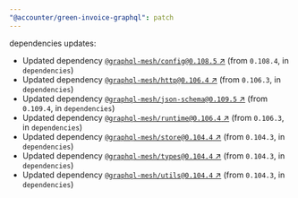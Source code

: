 ```yaml
---
"@accounter/green-invoice-graphql": patch
---
```

dependencies updates:
  - Updated dependency [`@graphql-mesh/config@0.108.5` ↗︎](https://www.npmjs.com/package/@graphql-mesh/config/v/0.108.5) (from `0.108.4`, in `dependencies`)
  - Updated dependency [`@graphql-mesh/http@0.106.4` ↗︎](https://www.npmjs.com/package/@graphql-mesh/http/v/0.106.4) (from `0.106.3`, in `dependencies`)
  - Updated dependency [`@graphql-mesh/json-schema@0.109.5` ↗︎](https://www.npmjs.com/package/@graphql-mesh/json-schema/v/0.109.5) (from `0.109.4`, in `dependencies`)
  - Updated dependency [`@graphql-mesh/runtime@0.106.4` ↗︎](https://www.npmjs.com/package/@graphql-mesh/runtime/v/0.106.4) (from `0.106.3`, in `dependencies`)
  - Updated dependency [`@graphql-mesh/store@0.104.4` ↗︎](https://www.npmjs.com/package/@graphql-mesh/store/v/0.104.4) (from `0.104.3`, in `dependencies`)
  - Updated dependency [`@graphql-mesh/types@0.104.4` ↗︎](https://www.npmjs.com/package/@graphql-mesh/types/v/0.104.4) (from `0.104.3`, in `dependencies`)
  - Updated dependency [`@graphql-mesh/utils@0.104.4` ↗︎](https://www.npmjs.com/package/@graphql-mesh/utils/v/0.104.4) (from `0.104.3`, in `dependencies`)
